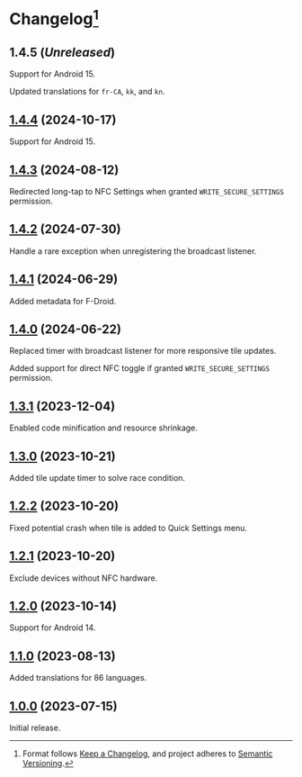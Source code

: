 # Changelog[^1]

## 1.4.5 (_Unreleased_)

Support for Android 15.

Updated translations for `fr-CA`, `kk`, and `kn`.

## [1.4.4][] (2024-10-17)

Support for Android 15.

## [1.4.3][] (2024-08-12)

Redirected long-tap to NFC Settings when granted `WRITE_SECURE_SETTINGS` permission.

## [1.4.2][] (2024-07-30)

Handle a rare exception when unregistering the broadcast listener.

## [1.4.1][] (2024-06-29)

Added metadata for F-Droid.

## [1.4.0][] (2024-06-22)

Replaced timer with broadcast listener for more responsive tile updates.

Added support for direct NFC toggle if granted `WRITE_SECURE_SETTINGS` permission.

## [1.3.1][] (2023-12-04)

Enabled code minification and resource shrinkage.

## [1.3.0][] (2023-10-21)

Added tile update timer to solve race condition.

## [1.2.2][] (2023-10-20)

Fixed potential crash when tile is added to Quick Settings menu.

## [1.2.1][] (2023-10-20)

Exclude devices without NFC hardware.

## [1.2.0][] (2023-10-14)

Support for Android 14.

## [1.1.0][] (2023-08-13)

Added translations for 86 languages.

## [1.0.0][] (2023-07-15)

Initial release.

[Unreleased]: https://github.com/pcolby/nfc-quick-settings/compare/v1.4.4...HEAD
[1.4.4]: https://github.com/pcolby/nfc-quick-settings/releases/tag/v1.4.4
[1.4.3]: https://github.com/pcolby/nfc-quick-settings/releases/tag/v1.4.3
[1.4.2]: https://github.com/pcolby/nfc-quick-settings/releases/tag/v1.4.2
[1.4.1]: https://github.com/pcolby/nfc-quick-settings/releases/tag/v1.4.1
[1.4.0]: https://github.com/pcolby/nfc-quick-settings/releases/tag/v1.4.0
[1.3.1]: https://github.com/pcolby/nfc-quick-settings/releases/tag/v1.3.1
[1.3.0]: https://github.com/pcolby/nfc-quick-settings/releases/tag/v1.3.0
[1.2.2]: https://github.com/pcolby/nfc-quick-settings/releases/tag/v1.2.2
[1.2.1]: https://github.com/pcolby/nfc-quick-settings/releases/tag/v1.2.1
[1.2.0]: https://github.com/pcolby/nfc-quick-settings/releases/tag/v1.2.0
[1.1.0]: https://github.com/pcolby/nfc-quick-settings/releases/tag/v1.1.0
[1.0.0]: https://github.com/pcolby/nfc-quick-settings/releases/tag/v1.0.0

[^1]: Format follows [Keep a Changelog](https://keepachangelog.com/en/1.1.0/), and
  project adheres to [Semantic Versioning](https://semver.org/spec/v2.0.0.html).
